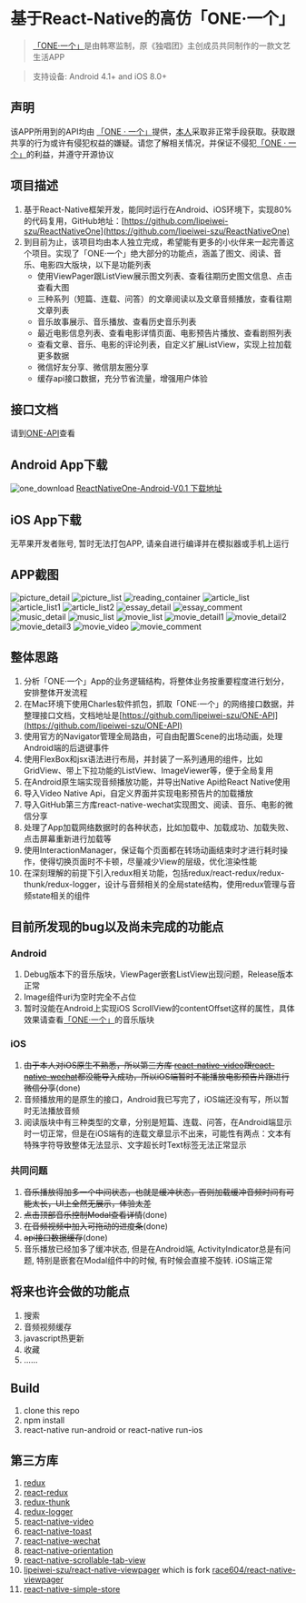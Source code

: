 # 基于React-Native的高仿「ONE·一个」

> [「ONE·一个」](http://www.wandoujia.com/apps/one.hh.oneclient)是由韩寒监制，原《独唱团》主创成员共同制作的一款文艺生活APP

>  支持设备: Android 4.1+ and iOS 8.0+

## 声明
该APP所用到的API均由 [「ONE · 一个」](http://wufazhuce.com/)提供，[本人](https://github.com/lipeiwei-szu)采取非正常手段获取。获取跟共享的行为或许有侵犯权益的嫌疑。请您了解相关情况，并保证不侵犯[「ONE · 一个」](http://wufazhuce.com/)的利益，并遵守开源协议

## 项目描述
1. 基于React-Native框架开发，能同时运行在Android、iOS环境下，实现80%的代码复用，GitHub地址：[https://github.com/lipeiwei-szu/ReactNativeOne](https://github.com/lipeiwei-szu/ReactNativeOne)
2. 到目前为止，该项目均由本人独立完成，希望能有更多的小伙伴来一起完善这个项目。实现了「ONE·一个」绝大部分的功能点，涵盖了图文、阅读、音乐、电影四大版块，以下是功能列表
    + 使用ViewPager跟ListView展示图文列表、查看往期历史图文信息、点击查看大图
    + 三种系列（短篇、连载、问答）的文章阅读以及文章音频播放，查看往期文章列表
    + 音乐故事展示、音乐播放、查看历史音乐列表
    + 最近电影信息列表、查看电影详情页面、电影预告片播放、查看剧照列表
    + 查看文章、音乐、电影的评论列表，自定义扩展ListView，实现上拉加载更多数据
    + 微信好友分享、微信朋友圈分享
    + 缓存api接口数据，充分节省流量，增强用户体验

## 接口文档
请到[ONE-API](https://github.com/lipeiwei-szu/ONE-API)查看

## Android App下载
![one_download](./screenshots/one_download.png)
[ReactNativeOne-Android-V0.1 下载地址](http://fir.im/reactnativeone)

## iOS App下载
无苹果开发者账号, 暂时无法打包APP, 请亲自进行编译并在模拟器或手机上运行

## APP截图
![picture_detail](./screenshots/picture_detail.png) ![picture_list](./screenshots/picture_list.png)
![reading_container](./screenshots/reading_container.png) ![article_list](./screenshots/article_list.png)
![article_list1](./screenshots/article_list1.png) ![article_list2](./screenshots/article_list2.png)
![essay_detail](./screenshots/essay_detail.png) ![essay_comment](./screenshots/essay_comment.png)
![music_detail](./screenshots/music_detail.png) ![music_list](./screenshots/music_list.png)
![movie_list](./screenshots/movie_list.png) ![movie_detail1](./screenshots/movie_detail1.png)
![movie_detail2](./screenshots/movie_detail2.png) ![movie_detail3](./screenshots/movie_detail3.png)
![movie_video](./screenshots/movie_video.png) ![movie_comment](./screenshots/movie_comment.png)

## 整体思路
1. 分析「ONE·一个」App的业务逻辑结构，将整体业务按重要程度进行划分，安排整体开发流程
2. 在Mac环境下使用Charles软件抓包，抓取「ONE·一个」的网络接口数据，并整理接口文档，文档地址是[https://github.com/lipeiwei-szu/ONE-API](https://github.com/lipeiwei-szu/ONE-API)
3. 使用官方的Navigator管理全局路由，可自由配置Scene的出场动画，处理Android端的后退键事件
4. 使用FlexBox和jsx语法进行布局，并封装了一系列通用的组件，比如GridView、带上下拉功能的ListView、ImageViewer等，便于全局复用
5. 在Android原生端实现音频播放功能，并导出Native Api给React Native使用
6. 导入Video Native Api，自定义界面并实现电影预告片的加载播放
7. 导入GitHub第三方库react-native-wechat实现图文、阅读、音乐、电影的微信分享
8. 处理了App加载网络数据时的各种状态，比如加载中、加载成功、加载失败、点击屏幕重新进行加载等
9. 使用InteractionManager，保证每个页面都在转场动画结束时才进行耗时操作，使得切换页面时不卡顿，尽量减少View的层级，优化渲染性能
10. 在深刻理解的前提下引入redux相关功能，包括redux/react-redux/redux-thunk/redux-logger，设计与音频相关的全局state结构，使用redux管理与音频state相关的组件

## 目前所发现的bug以及尚未完成的功能点

### Android
1. Debug版本下的音乐版块，ViewPager嵌套ListView出现问题，Release版本正常
2. Image组件uri为空时完全不占位
3. 暂时没能在Android上实现iOS ScrollView的contentOffset这样的属性，具体效果请查看[「ONE·一个」](http://www.wandoujia.com/apps/one.hh.oneclient)的音乐版块

### iOS
1. ~~由于本人对iOS原生不熟悉，所以第三方库 [react-native-video](https://github.com/react-native-community/react-native-video)跟[react-native-wechat](https://github.com/weflex/react-native-wechat)都没能导入成功，所以iOS端暂时不能播放电影预告片跟进行微信分享~~(done)
2. 音频播放用的是原生的接口，Android我已写完了，iOS端还没有写，所以暂时无法播放音频
3. 阅读版块中有三种类型的文章，分别是短篇、连载、问答，在Android端显示时一切正常，但是在iOS端有的连载文章显示不出来，可能性有两点：文本有特殊字符导致整体无法显示、文字超长时Text标签无法正常显示

### 共同问题
1. ~~音乐播放得加多一个中间状态，也就是缓冲状态，否则加载缓冲音频时间有可能太长，UI上全然无展示，体验太差~~
2. ~~点击顶部音乐控制Modal查看详情~~(done)
3. ~~在音频视频中加入可拖动的进度条~~(done)
4. ~~api接口数据缓存~~(done)
5. 音乐播放已经加多了缓冲状态, 但是在Android端, ActivityIndicator总是有问题, 特别是嵌套在Modal组件中的时候, 有时候会直接不旋转. iOS端正常

## 将来也许会做的功能点
1. 搜索
2. 音频视频缓存
3. javascript热更新
4. 收藏
5. ......

## Build
1. clone this repo
2. npm install
3. react-native run-android or react-native run-ios

## 第三方库
1. [redux](https://github.com/reactjs/redux)
2. [react-redux](https://github.com/reactjs/react-redux)
3. [redux-thunk](https://github.com/gaearon/redux-thunk)
4. [redux-logger](https://github.com/evgenyrodionov/redux-logger)
5. [react-native-video](https://github.com/react-native-community/react-native-video)
6. [react-native-toast](https://github.com/remobile/react-native-toast)
7. [react-native-wechat](https://github.com/weflex/react-native-wechat)
8. [react-native-orientation](https://github.com/yamill/react-native-orientation)
9. [react-native-scrollable-tab-view](https://github.com/skv-headless/react-native-scrollable-tab-view)
10. [lipeiwei-szu/react-native-viewpager](https://github.com/lipeiwei-szu/react-native-viewpager)  which is fork [race604/react-native-viewpager](https://github.com/race604/react-native-viewpager)
11. [react-native-simple-store](https://github.com/search?utf8=%E2%9C%93&q=react-native-simple-store)



